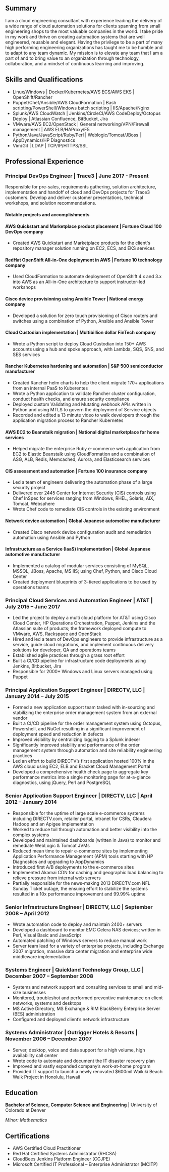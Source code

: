## Summary

I am a cloud engineering consultant with experience leading the delivery of a wide range of cloud automation solutions for clients spanning from small engineering shops to the most valuable companies in the world. I take pride in my work and thrive on creating automation systems that are well engineered, reusable and elegant. Having the privilege to be a part of many high performing engineering organizations has taught me to be humble and to adapt to any team dynamic. My mission is to elevate any team that I am a part of and to bring value to an organization through technology, collaboration, and a mindset of continuous learning and improving.

## Skills and Qualifications

* Linux/Windows | Docker/Kubernetes/AWS ECS/AWS EKS | OpenShift/Rancher
* Puppet/Chef/Ansible/AWS CloudFormation | Bash scripting/PowerShell/Windows batch scripting | IIS/Apache/Nginx
* Splunk/AWS CloudWatch | Jenkins/CircleCI/AWS CodeDeploy/Octopus Deploy | Atlassian Confluence, BitBucket, Jira
* VMware/AWS EC2/OpenStack | General networking/VPN/Firewall management | AWS ELB/HAProxy/F5
* Python/Java/JavaScript/Ruby/Perl | Weblogic/Tomcat/JBoss  | AppDynamics/HP Diagnostics
* Vim/Git | LDAP | TCP/IP/HTTPS/SSL

## Professional Experience

### Principal DevOps Engineer | Trace3 | June 2017 - Present

Responsible for pre-sales, requirements gathering, solution architecture, implementation and handoff of cloud and DevOps projects for Trace3 customers. Develop and deliver customer presentations, technical workshops, and solution recommendations.

#### Notable projects and accomplishments

#### AWS Quickstart and Marketplace product placement | Fortune Cloud 100 DevOps company

* Created AWS Quickstart and Marketplace products for the client's repository manager solution running on EC2, ECS, and EKS services

#### RedHat OpenShift All-in-One deployment in AWS | Fortune 10 technology company

* Used CloudFormation to automate deployment of OpenShift 4.x and 3.x into AWS as an All-in-One architecture to support instructor-led workshops

#### Cisco device provisioning using Ansible Tower | National energy company

* Developed a solution for zero touch provisioning of Cisco routers and switches using a combination of Python, Ansible and Ansible Tower

#### Cloud Custodian implementation | Multibillion dollar FinTech company

* Wrote a Python script to deploy Cloud Custodian into 150+ AWS accounts using a hub and spoke approach, with Lambda, SQS, SNS, and SES services

#### Rancher Kubernetes hardening and automation | S&P 500 semiconductor manufacturer

* Created Rancher helm charts to help the client migrate 170+ applications from an internal PaaS to Kuberentes
* Wrote a Python application to validate Rancher cluster configuration, conduct health checks, and ensure security compliance
* Deployed custom Validating and Mutating webhook APIs written in Python and using MTLS to govern the deployment of Service objects
* Recorded and edited a 13 minute video to walk developers through the application migration process to Rancher Kubernetes

#### AWS EC2 to Beanstalk migration | National digital marketplace for home services

* Helped migrate the enterprise Ruby e-commerce web application from EC2 to Elastic Beanstalk using CloudFormation and a combination of ASG, ALB, Redis, Memcached, Aurora, and Elasticsearch services

#### CIS assessment and automation | Fortune 100 insurance company

* Led a team of engineers delivering the automation phase of a large security project
* Delivered over 2445 Center for Internet Security (CIS) controls using Chef InSpec for services ranging from Windows, RHEL, Solaris, AIX, Tomcat, Websphere
* Wrote Chef code to remediate CIS controls in the existing environment

#### Network device automation | Global Japanese automotive manufacturer

* Created Cisco network device configuration audit and remediation automation using Ansible and Python

#### Infrastructure as a Service (IaaS) implementation | Global Japanese automotive manufacturer

* Implemented a catalog of modular services consisting of MySQL, MSSQL, JBoss, Apache, MS IIS; using Chef, Python, and Cisco Cloud Center
* Created deployment blueprints of 3-tiered applications to be used by operations teams

### Principal Cloud Services and Automation Engineer | AT&T | July 2015 – June 2017

* Led the project to deploy a multi cloud platform for AT&T using Cisco Cloud Center, HP Operations Orchestration, Puppet, Jenkins and the Atlassian suite of products; the framework deployed compute to VMware, AWS, Rackspace and OpenStack
* Hired and led a team of DevOps engineers to provide infrastructure as a service, guide cloud migrations, and implement continuous delivery solutions for developer, QA and operations teams
* Established agile practices through a grass root effort
* Built a CI/CD pipeline for infrastructure code deployments using Jenkins, Bitbucket, Jira
* Responsible for 2000+ Windows and Linux servers managed using Puppet

### Principal Application Support Engineer | DIRECTV, LLC | January 2014 – July 2015

* Formed a new application support team tasked with in-sourcing and stabilizing the enterprise order management system from an external vendor
* Built a CI/CD pipeline for the order management system using Octopus, Powershell, and NuGet resulting in a significant improvement of deployment speed and reduction in defects
* Improved visibility by centralizing logging to a Splunk indexer
* Significantly improved stability and performance of the order management system through automation and site reliability engineering practices
* Led an effort to build DIRECTV’s first application hosted 100% in the AWS cloud using EC2, ELB and Bracket Cloud Management Portal
* Developed a comprehensive health check page to aggregate key performance metrics into a single monitoring page for at-a-glance diagnostics, using jQuery, Perl and PostgreSQL

### Senior Application Support Engineer | DIRECTV, LLC | April 2012 – January 2014

* Responsible for the uptime of large scale e-commerce systems including DIRECTV.com, retailer portal, intranet for CSRs, Cloudera Hadoop and an Apigee implementation
* Worked to reduce toil through automation and better visibility into the complex systems
* Developed and maintained dashboards (written in Java) to monitor and remediate WebLogic & Tomcat JVMs
* Reduced mean time to repair e-commerce sites by implementing Application Performance Management (APM) tools starting with HP Diagnostics and upgrading to AppDynamics
* Introduced first A/B deployments to the e-commerce sites
* Implemented Akamai CDN for caching and geographic load balancing to relieve pressure from internal web servers
* Partially responsible for the news-making 2013 DIRECTV.com NFL Sunday Ticket outage, the ensuing effort to stabilize the systems resulted in a 10x performance improvement and 99.99% uptime

### Senior Infrastructure Engineer | DIRECTV, LLC | September 2008 – April 2012

* Wrote automation code to deploy and maintain 2400+ servers
* Developed a dashboard to monitor EMC Celera NAS devices; written in Perl, Visual Basic and JavaScript
* Automated patching of Windows servers to reduce manual work
* Server team lead for a variety of enterprise projects, including Exchange 2007 migration, massive data center migration and enterprise wide middleware implementation

### Systems Engineer | Quickland Technology Group, LLC | December 2007 – September 2008

* Systems and network support and consulting services to small and mid-size businesses
* Monitored, troubleshot and performed preventive maintenance on client networks, systems and desktops
* MS Active Directory, MS Exchange & RIM BlackBerry Enterprise Server (BES) administration
* Configured and deployed client’s network infrastructure

### Systems Administrator | Outrigger Hotels & Resorts | November 2006 – December 2007

* Server, desktop, voice and data support for a high volume, high availability call center
* Wrote code to automate and document the IT disaster recovery plan
* Improved and vastly expanded company’s work-at-home program
* Provided IT support to launch a newly renovated $600mil Waikiki Beach Walk Project in Honolulu, Hawaii

## Education

**Bachelor of Science, Computer Science and Engineering** | University of Colorado at Denver

*Minor: Mathematics*

## Certifications

* AWS Certified Cloud Practitioner
* Red Hat Certified Systems Administrator (RHCSA)
* CloudBees Jenkins Platform Engineer (CCJPE)
* Microsoft Certified IT Professional – Enterprise Administrator (MCITP)
